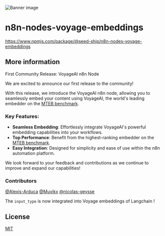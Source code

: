 ![Banner image](https://user-images.githubusercontent.com/10284570/173569848-c624317f-42b1-45a6-ab09-f0ea3c247648.png)

# n8n-nodes-voyage-embeddings

https://www.npmjs.com/package/@seed-ship/n8n-nodes-voyage-embeddings

## More information

First Community Release: VoyageAI n8n Node

We are excited to announce our first release to the community!

With this release, we introduce the VoyageAI n8n node, allowing you to seamlessly embed your content using VoyageAI, the world's leading embedder on the [MTEB benchmark](https://huggingface.co/spaces/mteb/leaderboard).

### Key Features:

- **Seamless Embedding**: Effortlessly integrate VoyageAI's powerful embedding capabilities into your workflows.
- **Top Performance**: Benefit from the highest-ranking embedder on the [MTEB benchmark](https://huggingface.co/spaces/mteb/leaderboard).
- **Easy Integration**: Designed for simplicity and ease of use within the n8n automation platform.

We look forward to your feedback and contributions as we continue to improve and expand our capabilities!

### Contributors
[@Alexis-Arduca](https://github.com/Alexis-Arduca) [@Muvikx](https://github.com/Muvikx) [@nicolas-geysse](https://github.com/nicolas-geysse)

The `input_type` is now integrated into Voyage embeddings of Langchain !

## License

[MIT](https://github.com/n8n-io/n8n-nodes-starter/blob/master/LICENSE.md)
